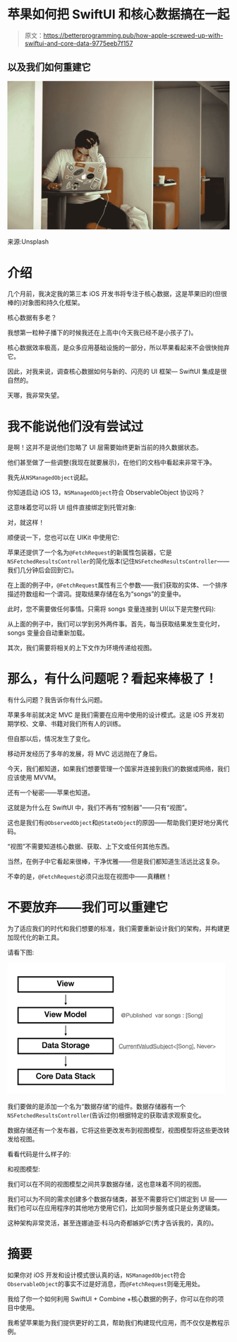 # 苹果如何把 SwiftUI 和核心数据搞在一起

> 原文：<https://betterprogramming.pub/how-apple-screwed-up-with-swiftui-and-core-data-9775eeb7f157>

## 以及我们如何重建它

![](img/d63461b9fdf1a86236f0b8171ff18e72.png)

来源:Unsplash

# 介绍

几个月前，我决定我的第三本 iOS 开发书将专注于核心数据，这是苹果旧的(但很棒的)对象图和持久化框架。

核心数据有多老？

我想第一粒种子播下的时候我还在上高中(今天我已经不是小孩子了)。

核心数据效率极高，是众多应用基础设施的一部分，所以苹果看起来不会很快抛弃它。

因此，对我来说，调查核心数据如何与新的、闪亮的 UI 框架— SwiftUI 集成是很自然的。

天哪，我非常失望。

# 我不能说他们没有尝试过

是啊！这并不是说他们忽略了 UI 层需要始终更新当前的持久数据状态。

他们甚至做了一些调整(我现在就要展示)，在他们的文档中看起来非常干净。

我先从`NSManagedObject`说起。

你知道启动 iOS 13，`NSManagedObject`符合 ObservableObject 协议吗？

这意味着您可以将 UI 组件直接绑定到托管对象:

对，就这样！

顺便说一下，您也可以在 UIKit 中使用它:

苹果还提供了一个名为`@FetchRequest`的新属性包装器，它是`NSFetchedResultsController`的简化版本(记住`NSFetchedResultsController`——我们几分钟后会回到它)。

在上面的例子中，`@FetchRequest`属性有三个参数——我们获取的实体、一个排序描述符数组和一个谓词。提取结果存储在名为“songs”的变量中。

此时，您不需要做任何事情。只需将 songs 变量连接到 UI(以下是完整代码):

从上面的例子中，我们可以学到另外两件事。首先，每当获取结果发生变化时，songs 变量会自动重新加载。

其次，我们需要将相关的上下文作为环境传递给视图。

# 那么，有什么问题呢？看起来棒极了！

有什么问题？我告诉你有什么问题。

苹果多年前就决定 MVC 是我们需要在应用中使用的设计模式。这是 iOS 开发初期学校、文章、书籍对我们所有人的训练。

但自那以后，情况发生了变化。

移动开发经历了多年的发展，将 MVC 远远抛在了身后。

今天，我们都知道，如果我们想要管理一个国家并连接到我们的数据或网络，我们应该使用 MVVM。

还有一个秘密——苹果也知道。

这就是为什么在 SwiftUI 中，我们不再有“控制器”——只有“视图”。

这也是我们有`@ObservedObject`和`@StateObject`的原因——帮助我们更好地分离代码。

“视图”不需要知道核心数据、获取、上下文或任何其他东西。

当然，在例子中它看起来很棒，干净优雅——但是我们都知道生活远比这复杂。

不幸的是，`@FetchRequest`必须只出现在视图中——真糟糕！

# 不要放弃——我们可以重建它

为了适应我们的时代和我们想要的标准，我们需要重新设计我们的架构，并构建更加现代化的新工具。

请看下图:

![](img/ee3f0f623ea807ac8e04ffae445b2fe3.png)

我们要做的是添加一个名为“数据存储”的组件。数据存储器有一个`NSFetchedResultsController`(告诉过你)根据特定的获取请求观察变化。

数据存储还有一个发布器，它将这些更改发布到视图模型，视图模型将这些更改转发给视图。

看看代码是什么样子的:

和视图模型:

我们可以在不同的视图模型之间共享数据存储，这也意味着不同的视图。

我们可以为不同的需求创建多个数据存储类，甚至不需要将它们绑定到 UI 层——我们也可以在应用程序的其他地方使用它们，比如同步服务或只是业务逻辑类。

这种架构非常灵活，甚至连娜迪亚·科马内奇都嫉妒它(秀才告诉我的，真的)。

# 摘要

如果你对 iOS 开发和设计模式很认真的话，`NSManagedObject`符合`ObservableObject`的事实不过是好消息，而`@FetchRequest`则毫无用处。

我给了你一个如何利用 SwiftUI + Combine +核心数据的例子，你可以在你的项目中使用。

我希望苹果能为我们提供更好的工具，帮助我们构建现代应用，而不仅仅是教程示例。